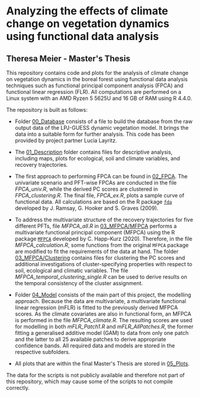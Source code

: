 # Analyzing the effects of climate change on vegetation dynamics using functional data analysis
## Theresa Meier - Master's Thesis

This repository contains code and plots for the analysis of climate change on vegetation dynamics in the boreal forest using functional data analysis techniques such as functional principal component analysis (FPCA) and functional linear regression (FLR). All computations are performed on a Linux system with an AMD Ryzen 5 5625U and 16 GB of RAM using R 4.4.0. 

The repository is built as follows:

- Folder [00_Database](https://github.com/TheresaMeier/MA_FDA_veg/tree/main/00_Database) consists of a file to build the database from the raw output data of the LPJ-GUESS dynamic vegetation model. It brings the data into a suitable form for further analysis. This code has been provided by project partner Lucia Layritz.

- The [01_Description](https://github.com/TheresaMeier/MA_FDA_veg/tree/main/01_Description) folder contains files for descriptive analysis, including maps, plots for ecological, soil and climate variables, and recovery trajectories. 
- The first approach to performing FPCA can be found in [02_FPCA](https://github.com/TheresaMeier/MA_FDA_veg/tree/main/02_FPCA). The univariate scenario and PFT-wise FPCAs are conducted in the file *FPCA_univ.R*, while the derived PC scores are clustered in *FPCA_clustering.R*. The final file, *FPCA_ex.R*, plots a sample curve of functional data. All calculations are based on the R package [`fda`](https://github.com/cran/fda) developed by J. Ramsay, G. Hooker and S. Graves (2009).
- To address the multivariate structure of the recovery trajectories for five different PFTs, file *MFPCA_all.R* in [03_MFPCA/MFPCA](https://github.com/TheresaMeier/MA_FDA_veg/tree/main/03_MFPCA/MFPCA) performs a multivariate functional principal component (MFPCA) using the R package [`MFPCA`](https://github.com/ClaraHapp/MFPCA) developed by C. Happ-Kurz (2020). Therefore, in the file *MFPCA_calculation.R*, some functions from the original `MFPCA` package are modified to fit the requirements of the data at hand. The folder [03_MFPCA/Clustering](https://github.com/TheresaMeier/MA_FDA_veg/tree/main/03_MFPCA/Clustering) contains files for clustering the PC scores and additional investigations of cluster-specifying properties with respect to soil, ecological and climatic variables. The file *MFPCA_temporal_clustering_single.R* can be used to derive results on the temporal consistency of the cluster assignment.
- Folder [04_Model](https://github.com/TheresaMeier/MA_FDA_veg/tree/main/04_Model) consists of the main part of this project, the modelling approach. Because the data are multivariate, a multivariate functional linear regression (mFLR) is fitted to the previously derived MFPCA scores. As the climate covariates are also in functional form, an MFPCA is performed in the file *MFPCA_climate.R*. The resulting scores are used for modelling in both *mFLR_Patch1.R* and *mFLR_AllPatches.R*, the former fitting a generalised additive model (GAM) to data from only one patch and the latter to all 25 available patches to derive appropriate confidence bands. All required data and models are stored in the respective subfolders.
- All plots that are within the final Master's Thesis are stored in [05_Plots](https://github.com/TheresaMeier/MA_FDA_veg/tree/main/05_Plots).

The data for the scripts is not publicly available and therefore not part of this repository, which may cause some of the scripts to not compile correctly.
